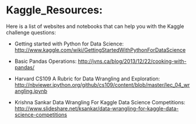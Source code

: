 # Kaggle_Resources:

Here is a list of websites and notebooks that can help you with the Kaggle challenge questions:

* Getting started with Python for Data Science: http://www.kaggle.com/wiki/GettingStartedWithPythonForDataScience

* Basic Pandas Operations: http://jvns.ca/blog/2013/12/22/cooking-with-pandas/

* Harvard CS109 A Rubric for Data Wrangling and Exploration: http://nbviewer.ipython.org/github/cs109/content/blob/master/lec_04_wrangling.ipynb

* Krishna Sankar Data Wrangling For Kaggle Data Science Competitions: http://www.slideshare.net/ksankar/data-wrangling-for-kaggle-data-science-competitions
